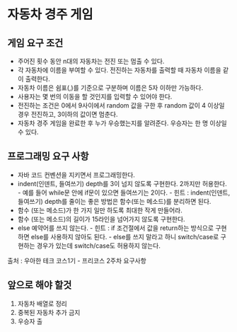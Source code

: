 <h1>자동차 경주 게임</h1>

<h2>게임 요구 조건</h2>
 
 <ul>
 	<li> 주어진 횟수 동안 n대의 자동차는 전진 또는 멈출 수 있다.</li>
 	<li>각 자동차에 이름을 부여할 수 있다. 전진하는 자동차를 출력할 때 자동차 이름을 같이 출력한다.</li>
 	<li>자동차 이름은 쉼표(,)를 기준으로 구분하며 이름은 5자 이하만 가능하다. </li>
 	<li>사용자는 몇 번의 이동을 할 것인지를 입력할 수 있어야 한다.</li>
 	<li>전진하는 조건은 0에서 9사이에서 random 값을 구한 후 random 값이 4 이상일 경우 전진하고,  3이하의 값이면 멈춘다.</li>
 	<li>자동차 경주 게임을 완료한 후 누가 우승했는지를 알려준다. 우승자는 한 명 이상일 수 있다.</li>
 </ul>
 

<h2> 프로그래밍 요구 사항</h2>
     <ul>
         <li>
             자바 코드 컨벤션을 지키면서 프로그래밍한다.
         </li>
         <li>
             indent(인덴트, 들여쓰기) depth를 3이 넘지 않도록 구현한다. 2까지만 허용한다.
              - 예를 들어 while문 안에 if문이 있으면 들여쓰기는 2이다.
              - 힌트 : indent(인덴트, 들여쓰기) depth를 줄이는 좋은 방법은 함수(또는 메소드)를 분리하면 된다.
         </li>
         <li>
             함수 (또는 메소드)가 한 가지 일만 하도록 최대한 작게 만들어라.
         </li>
         <li>
             함수 (또는 메소드)의 길이가 15라인을 넘어가지 않도록 구현한다.
         </li>
         <li>
             else 예약어를 쓰지 않는다.
              - 힌트 : if 조건절에서 값을 return하는 방식으로 구현하면 else를 사용하지 않아도 된다.
              - else를 쓰지 말라고 하니 switch/case로 구현하는 경우가 있는데 switch/case도 허용하지 않는다.
         </li>
     </ul>
<p>출처 : 우아한 테크 코스1기 - 프리코스 2주차 요구사항</p>


<h2> 앞으로 해야 할것</h2>

  <ol>
    <li>
        자동차 배열로 정리
    </li>
    <li>
        중복된 자동차 추가 금지
    </li>
    <li>
        우승자 출
    </li>
    
  <ol>